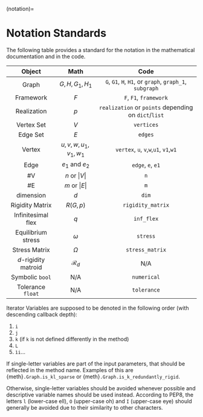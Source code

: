 (notation)=
# Notation Standards

The following table provides a standard for the notation in the mathematical documentation
and in the code. 

|Object|Math|Code|
|:---:|:---:|:---:|
|Graph|$G,\, H,\, G_1,\, H_1$| `G`, `G1`, `H`, `H1`,  or `graph`, `graph_1`, `subgraph`|
|Framework|$F$|`F`, `F1`, `framework`|
|Realization|$p$|`realization` or ``points`` depending on `dict`/`list`|
|Vertex Set|$V$|`vertices`|
|Edge Set|$E$|`edges`|
|Vertex|$u,\, v, \, w,\, u_1,\, v_1,\, w_1$|`vertex`, `u`, `v`,`w`,`u1`, `v1`,`w1`|
|Edge|$e_1$ and $e_2$|`edge`, `e`, `e1`|
|#V|$n$  or $\|V\|$| `n`|
|#E|$m$ or $\|E\|$|`m`|
|dimension|$d$|`dim`|
|Rigidity Matrix|$R(G,p)$|`rigidity_matrix`|
|Infinitesimal flex|$q$|`inf_flex`|
|Equilibrium stress|$\omega$|`stress`|
|Stress Matrix|$\Omega$|`stress_matrix`|
|$d$-rigidity matroid|$\mathcal{R}_d$| N/A|
|Symbolic `bool`| N/A | `numerical`|
|Tolerance `float`| N/A | `tolerance`|

Iterator Variables are supposed to be denoted in the following order (with descending callback depth):
  1. `i`
  2. `j`
  3. `k` (if `k` is not defined differently in the method)
  4. ``L``
  5. ``ìi``...

If single-letter variables are part of the input parameters, that should be reflected in the method name.
Examples of this are {meth}`.Graph.is_kl_sparse` or {meth}`.Graph.is_k_redundantly_rigid`.

Otherwise, single-letter variables should be avoided whenever possible and descriptive variable names should be used instead.
According to PEP8, the letters ``l`` (lower-case ell), ``O`` (upper-case oh) and ``I`` (upper-case eye)
should generally be avoided due to their similarity to other characters. 